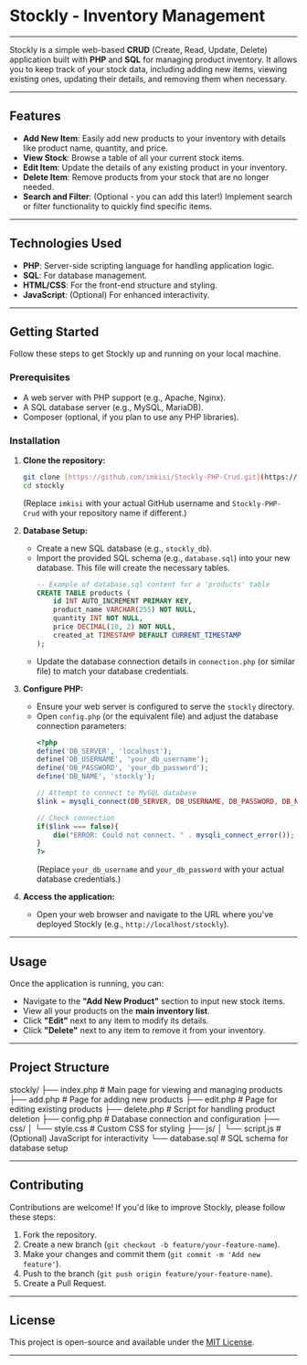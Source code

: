 # Stockly - Inventory Management

---

Stockly is a simple web-based **CRUD** (Create, Read, Update, Delete) application built with **PHP** and **SQL** for managing product inventory. It allows you to keep track of your stock data, including adding new items, viewing existing ones, updating their details, and removing them when necessary.

---

## Features

* **Add New Item**: Easily add new products to your inventory with details like product name, quantity, and price.
* **View Stock**: Browse a table of all your current stock items.
* **Edit Item**: Update the details of any existing product in your inventory.
* **Delete Item**: Remove products from your stock that are no longer needed.
* **Search and Filter**: (Optional - you can add this later!) Implement search or filter functionality to quickly find specific items.

---

## Technologies Used

* **PHP**: Server-side scripting language for handling application logic.
* **SQL**: For database management.
* **HTML/CSS**: For the front-end structure and styling.
* **JavaScript**: (Optional) For enhanced interactivity.

---

## Getting Started

Follow these steps to get Stockly up and running on your local machine.

### Prerequisites

* A web server with PHP support (e.g., Apache, Nginx).
* A SQL database server (e.g., MySQL, MariaDB).
* Composer (optional, if you plan to use any PHP libraries).

### Installation

1.  **Clone the repository:**
    ```bash
    git clone [https://github.com/imkisi/Stockly-PHP-Crud.git](https://github.com/imkisi/Stockly-PHP-Crud.git)
    cd stockly
    ```
    (Replace `imkisi` with your actual GitHub username and `Stockly-PHP-Crud` with your repository name if different.)

2.  **Database Setup:**
    * Create a new SQL database (e.g., `stockly_db`).
    * Import the provided SQL schema (e.g., `database.sql`) into your new database. This file will create the necessary tables.
        ```sql
        -- Example of database.sql content for a 'products' table
        CREATE TABLE products (
            id INT AUTO_INCREMENT PRIMARY KEY,
            product_name VARCHAR(255) NOT NULL,
            quantity INT NOT NULL,
            price DECIMAL(10, 2) NOT NULL,
            created_at TIMESTAMP DEFAULT CURRENT_TIMESTAMP
        );
        ```
    * Update the database connection details in `connection.php` (or similar file) to match your database credentials.

3.  **Configure PHP:**
    * Ensure your web server is configured to serve the `stockly` directory.
    * Open `config.php` (or the equivalent file) and adjust the database connection parameters:
        ```php
        <?php
        define('DB_SERVER', 'localhost');
        define('DB_USERNAME', 'your_db_username');
        define('DB_PASSWORD', 'your_db_password');
        define('DB_NAME', 'stockly');

        // Attempt to connect to MySQL database
        $link = mysqli_connect(DB_SERVER, DB_USERNAME, DB_PASSWORD, DB_NAME);

        // Check connection
        if($link === false){
            die("ERROR: Could not connect. " . mysqli_connect_error());
        }
        ?>
        ```
        (Replace `your_db_username` and `your_db_password` with your actual database credentials.)

4.  **Access the application:**
    * Open your web browser and navigate to the URL where you've deployed Stockly (e.g., `http://localhost/stockly`).

---

## Usage

Once the application is running, you can:

* Navigate to the **"Add New Product"** section to input new stock items.
* View all your products on the **main inventory list**.
* Click **"Edit"** next to any item to modify its details.
* Click **"Delete"** next to any item to remove it from your inventory.

---

## Project Structure
stockly/
├── index.php             # Main page for viewing and managing products
├── add.php               # Page for adding new products
├── edit.php              # Page for editing existing products
├── delete.php            # Script for handling product deletion
├── config.php            # Database connection and configuration
├── css/
│   └── style.css         # Custom CSS for styling
├── js/
│   └── script.js         # (Optional) JavaScript for interactivity
└── database.sql          # SQL schema for database setup

---

## Contributing

Contributions are welcome! If you'd like to improve Stockly, please follow these steps:

1.  Fork the repository.
2.  Create a new branch (`git checkout -b feature/your-feature-name`).
3.  Make your changes and commit them (`git commit -m 'Add new feature'`).
4.  Push to the branch (`git push origin feature/your-feature-name`).
5.  Create a Pull Request.

---

## License

This project is open-source and available under the [MIT License](LICENSE).

---
